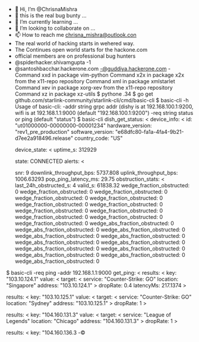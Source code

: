 - 👋 Hi, I’m @ChrisnaMishra
- 👀 this is the real bug bunty ...
- 🌱 I’m currently learning ...
- 💞️ I’m looking to collaborate on ...
- 📫 How to reach me chrisna_mishra@outlook.con
- The real world of hacking starts in wehered way.
- The Continues open world starts for the hackone.com
- official members are on professional bug hunters 
- @spiderhacker.shivamgupta -1
- @santoshbacchar.hackerone.com
-@guddiya.hackerone.com
-Command xxd in package vim-python
 Command x2x in package x2x from the x11-repo repository
 Command xml in package xmlstarlet
 Command xev in package xorg-xev from the x11-repo repository
 Command xz in package xz-utils
$ pythone .34
$ go get github.com/starlink-community/starlink-cli/cmd/basic-cli
$ basic-cli -h
Usage of basic-cli:
  -addr string
    	grpc addr (dishy is at 192.168.100.1:9200, wifi is at 192.168.1.1:9000 (default "192.168.100.1:9200")
  -req string
    	status or ping (default "status")
$ basic-cli 
dish_get_status: <
  device_info: <
    id: "ut01000000-00000000-00001234"
    hardware_version: "rev1_pre_production"
    software_version: "e68dfc80-fa1a-4fa4-9b21-d7ee2a918496.release"
    country_code: "US"
  >
  device_state: <
    uptime_s: 312929
  >
  state: CONNECTED
  alerts: <
  >
  snr: 9
  downlink_throughput_bps: 5737.808
  uplink_throughput_bps: 1006.63293
  pop_ping_latency_ms: 29.75
  obstruction_stats: <
    last_24h_obstructed_s: 4
    valid_s: 61838.32
    wedge_fraction_obstructed: 0
    wedge_fraction_obstructed: 0
    wedge_fraction_obstructed: 0
    wedge_fraction_obstructed: 0
    wedge_fraction_obstructed: 0
    wedge_fraction_obstructed: 0
    wedge_fraction_obstructed: 0
    wedge_fraction_obstructed: 0
    wedge_fraction_obstructed: 0
    wedge_fraction_obstructed: 0
    wedge_fraction_obstructed: 0
    wedge_fraction_obstructed: 0
    wedge_abs_fraction_obstructed: 0
    wedge_abs_fraction_obstructed: 0
    wedge_abs_fraction_obstructed: 0
    wedge_abs_fraction_obstructed: 0
    wedge_abs_fraction_obstructed: 0
    wedge_abs_fraction_obstructed: 0
    wedge_abs_fraction_obstructed: 0
    wedge_abs_fraction_obstructed: 0
    wedge_abs_fraction_obstructed: 0
    wedge_abs_fraction_obstructed: 0
    wedge_abs_fraction_obstructed: 0
    wedge_abs_fraction_obstructed: 0
  >
>

$ basic-cli -req ping -addr 192.168.1.1:9000
get_ping: <
  results: <
    key: "103.10.124.1"
    value: <
      target: <
        service: "Counter-Strike: GO"
        location: "Singapore"
        address: "103.10.124.1"
      >
      dropRate: 0.4
      latencyMs: 217.1374
    >
  >
  results: <
    key: "103.10.125.1"
    value: <
      target: <
        service: "Counter-Strike: GO"
        location: "Sydney"
        address: "103.10.125.1"
      >
      dropRate: 1
    >
  >
  results: <
    key: "104.160.131.3"
    value: <
      target: <
        service: "League of Legends"
        location: "Chicago"
        address: "104.160.131.3"
      >
      dropRate: 1
    >
  >
  results: <
    key: "104.160.136.3
-© 

<!---
ChrisnaMishra/ChrisnaMishra is a ✨ special ✨ repository because its `README.md` (this file) appears on your GitHub profile.
You can click the Preview link to take a look at your changes.
--->
